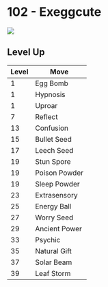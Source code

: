 # 102 - Exeggcute
![][102]

## Level Up

Level | Move
---   | ---
  1   | Egg Bomb
  1   | Hypnosis
  1   | Uproar
  7   | Reflect
 13   | Confusion
 15   | Bullet Seed
 17   | Leech Seed
 19   | Stun Spore
 19   | Poison Powder
 19   | Sleep Powder
 23   | Extrasensory
 25   | Energy Ball
 27   | Worry Seed
 29   | Ancient Power
 33   | Psychic
 35   | Natural Gift
 37   | Solar Beam
 39   | Leaf Storm



[102]: ../img/pokemon/102.png
